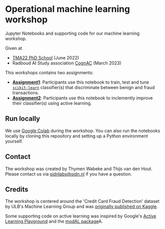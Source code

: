 # Operational machine learning workshop

Jupyter Notebooks and supporting code for our machine learning workshop.

Given at
- [TMA22 PhD School](https://tma.ifip.org/2022/phd-school/) (June 2022)
- Radboud AI Study association [CognAC](https://svcognac.nl/) (March 2023)

This workshops contains two assignments:

- [**Assignment1**](https://colab.research.google.com/github/SIDN/tma22_ml/blob/main/Assignment1.ipynb): Participants use this notebook to train, test and tune [`scikit-learn`](https://scikit-learn.org/stable/index.html) classifier(s) that discriminate between benign and fraud transactions.
- [**Assignment2**](https://colab.research.google.com/github/SIDN/tma22_ml/blob/main/Assignment2.ipynb): Participants use this notebook to inclemently improve their classifier(s) using active learning. 

## Run locally

We use [Google Colab](https://colab.research.google.com) during the workshop.
You can also run the notebooks locally by cloning this repository and setting up a Python environment yourself.

## Contact

The workshop was created by Thymen Wabeke and Thijs van den Hout. 
Please contact us via sidnlabs@sidn.nl if you have a question. 

## Credits

The workshop is centered around the 'Credit Card Fraud Detection' dataset by ULB's Machine Learning Group and was [originally published on Kaggle](https://www.kaggle.com/datasets/mlg-ulb/creditcardfraud).

Some supporting code on active learning was inspired by Google's [Active Learning Playground](https://github.com/google/active-learning) and the [modAL package](https://github.com/modAL-python/modAL)A.
